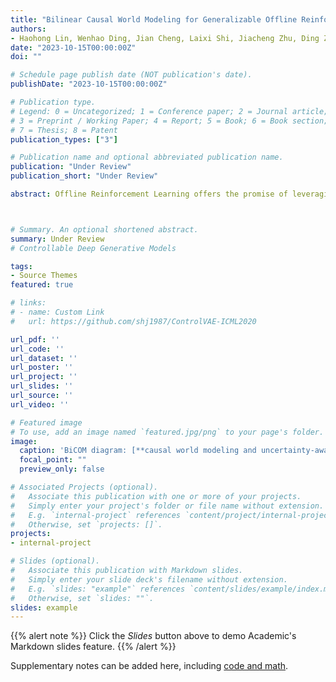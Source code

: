 ```yaml
---
title: "Bilinear Causal World Modeling for Generalizable Offline Reinfocement Learning"
authors:
- Haohong Lin, Wenhao Ding, Jian Cheng, Laixi Shi, Jiacheng Zhu, Ding Zhao
date: "2023-10-15T00:00:00Z"
doi: ""

# Schedule page publish date (NOT publication's date).
publishDate: "2023-10-15T00:00:00Z"

# Publication type.
# Legend: 0 = Uncategorized; 1 = Conference paper; 2 = Journal article;
# 3 = Preprint / Working Paper; 4 = Report; 5 = Book; 6 = Book section;
# 7 = Thesis; 8 = Patent
publication_types: ["3"]

# Publication name and optional abbreviated publication name.
publication: "Under Review"
publication_short: "Under Review"

abstract: Offline Reinforcement Learning offers the promise of leveraging off-the-shelf datasets to learn policies, especially when exploration is costly or impractical. However, the generalization of policies is sometimes hampered by spurious correlations in the offline data. To address this, we integrate causal discovery into a low-rank Markov Decision Process (MDP) framework to reduce such spurious correlation. We propose Bilinear Causal wOrld Modeling~(BiCOM), an algorithm that uses low-rank MDP to capture causal transition dynamics for generalizing offline RL algorithms. Recognizing the scarcity of benchmarks in offline causal RL, we design a decision-making benchmark with spurious correlation. Empirical evaluations over 18 tasks with different data quality demonstrate the superior performance of BiCOM over existing offline RL algorithms in online deployments. Complementing the empirical findings, we also provide a theoretical analysis of BiCOM's finite-sample guarantees under structure awareness and pessimism, reassuring the effectiveness and efficiency of incorporating low-rank MDP in the offline setting.



# Summary. An optional shortened abstract.
summary: Under Review
# Controllable Deep Generative Models

tags:
- Source Themes
featured: true

# links:
# - name: Custom Link
#   url: https://github.com/shj1987/ControlVAE-ICML2020

url_pdf: ''
url_code: ''
url_dataset: ''
url_poster: ''
url_project: ''
url_slides: ''
url_source: ''
url_video: ''

# Featured image
# To use, add an image named `featured.jpg/png` to your page's folder. 
image:
  caption: 'BiCOM diagram: [**causal world modeling and uncertainty-aware conservative planning**](https://unsplash.com/photos/s9CC2SKySJM)'
  focal_point: ""
  preview_only: false

# Associated Projects (optional).
#   Associate this publication with one or more of your projects.
#   Simply enter your project's folder or file name without extension.
#   E.g. `internal-project` references `content/project/internal-project/index.md`.
#   Otherwise, set `projects: []`.
projects:
- internal-project

# Slides (optional).
#   Associate this publication with Markdown slides.
#   Simply enter your slide deck's filename without extension.
#   E.g. `slides: "example"` references `content/slides/example/index.md`.
#   Otherwise, set `slides: ""`.
slides: example
---
```


{{% alert note %}}
Click the *Slides* button above to demo Academic's Markdown slides feature.
{{% /alert %}}

Supplementary notes can be added here, including [code and math](https://sourcethemes.com/academic/docs/writing-markdown-latex/).
